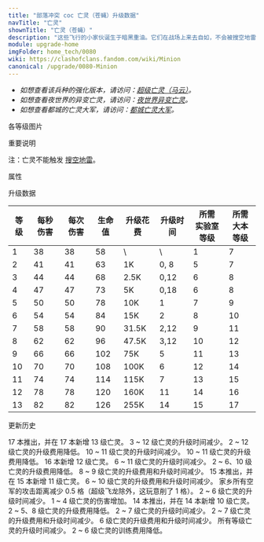 ```yaml
---
title: "部落冲突 coc 亡灵（苍蝇）升级数据"
navTitle: "亡灵"
shownTitle: "亡灵（苍蝇）"
description: "这些飞行的小家伙诞生于暗黑重油。它们在战场上来去自如，不会被搜空地雷检测到，但是在我们的世界里它们很脆弱。"
module: upgrade-home
imgFolder: home_tech/0080
wiki: https://clashofclans.fandom.com/wiki/Minion
canonical: /upgrade/0080-Minion
---
```


- *如想查看该兵种的强化版本，请访问：[超级亡灵（马云）](/upgrade/0608-Super-Minion)。*
- *如想查看夜世界的异变亡灵，请访问：[夜世界异变亡灵](/upgrade/1003-Beta-Minion)。*
- *如想查看都城的亡灵大军，请访问：[都城亡灵大军](/upgrade/2004-Minion-Horde)。*

<UnitInfo :folder="$frontmatter.imgFolder" imgSrc="Minion_info.png" :imgAlt="$frontmatter.navTitle" :description="$frontmatter.description" />

<SmallTitle>各等级图片</SmallTitle>

<Panel>
    <UnitImgGroup :folder="$frontmatter.imgFolder">
        <UnitImg imgTitle="1 - 2 级" imgSrc="Minion1.png" />
        <UnitImg imgTitle="3 - 4 级" imgSrc="Minion3.png" />
        <UnitImg imgTitle="5 级" imgSrc="Minion5.png" />
        <UnitImg imgTitle="6 级" imgSrc="Minion6.png" />
        <UnitImg imgTitle="7 - 8 级" imgSrc="Minion7.png" />
        <UnitImg imgTitle="9 级" imgSrc="Minion9.png" />
        <UnitImg imgTitle="10 级" imgSrc="Minion10.png" />
        <UnitImg imgTitle="11 级" imgSrc="Minion11.png" />
        <UnitImg imgTitle="12 级" imgSrc="Minion12.png" />
        <UnitImg imgTitle="13 级" imgSrc="Minion13.png" imgHd="Minion13_hd.png" />
    </UnitImgGroup>
</Panel>

<SmallTitle>重要说明</SmallTitle>

注：亡灵不能触发 [搜空地雷](/upgrade/0384-Seeking-Air-Mine)。

<SmallTitle>属性</SmallTitle>

<UnitProperties>
    <UnitProperty pKey="攻击偏好" pValue="无" />
    <UnitProperty pKey="伤害类型" pValue="单体伤害" />
    <UnitProperty pKey="攻击的目标" pValue="地面和空中目标" />
    <UnitProperty pKey="占据人口" pValue="2" />
    <UnitProperty pKey="移动速度" pValue="4 格/秒" />
    <UnitProperty pKey="攻击速度" pValue="1 秒/次" />
    <UnitProperty pKey="攻击距离" pValue="2.25 格" />
    <UnitProperty pKey="所需暗黑训练营等级" pValue="1" />
    <UnitProperty pKey="所需大本等级" pValue="7" />
    <UnitProperty pKey="训练时间" pValue="18" trainingSystem="2022" />
</UnitProperties>

<SmallTitle>升级数据</SmallTitle>

<script setup>
const tableExtraInfo = [
    {
        "column": 4,
        "type": "cost",
        "gpClass": "research",
        "icon": "Dark_Elixir"
    },
    {
        "column": 5,
        "type": "time",
        "gpClass": "research"
    }
];
</script>

<UnitTable :tableExtraInfo="tableExtraInfo">

| 等级 |  每秒伤害 | 每次伤害 | 生命值 | 升级花费|  升级时间  |所需<br>实验室等级|所需<br>大本等级|
| ---- |   ----   |   ----  |  ---- |   ----  |    ----   |       ----      |      ----     |
|   1  |     38   |    38   |   58  |      \  |     \     |         1       |        7      |
|   2  |     41   |    41   |   63  |     1K  |    0, 8   |         5       |        7      |
|   3  |     44   |    44   |   68  |   2.5K  |    0,12   |         6       |        8      |
|   4  |     47   |    47   |   73  |     5K  |    0,18   |         6       |        8      |
|   5  |     50   |    50   |   78  |    10K  |    1      |         7       |        9      |
|   6  |     54   |    54   |   84  |    15K  |    2      |         8       |       10      |
|   7  |     58   |    58   |   90  |  31.5K  |    2,12   |         9       |       11      |
|   8  |     62   |    62   |   96  |  47.5K  |    3,12   |        10       |       12      |
|   9  |     66   |    66   |  102  |    75K  |    5      |        11       |       13      |
|  10  |     70   |    70   |  108  |   100K  |    6      |        12       |       14      |
|  11  |     74   |    74   |  114  |   115K  |    7      |        13       |       15      |
|  12  |     78   |    78   |  120  |   160K  |   11      |        14       |       16      |
|  13  |     82   |    82   |  126  |   255K  |   14      |        15       |       17      |
</UnitTable>

<SmallTitle>更新历史</SmallTitle>

<Timeline>
    <TimelineItem date="2024/11/25">
        <TimelineRow>17 本推出，并在 17 本新增 13 级亡灵。</TimelineRow>
        <TimelineRow>3 ~ 12 级亡灵的升级时间减少。</TimelineRow>
        <TimelineRow>2 ~ 12 级亡灵的升级费用降低。</TimelineRow>
    </TimelineItem>
    <TimelineItem date="2024/06/18">
        <TimelineRow>10 ~ 11 级亡灵的升级时间减少。</TimelineRow>
        <TimelineRow>10 ~ 11 级亡灵的升级费用降低。</TimelineRow>
    </TimelineItem>
    <TimelineItem date="2024/02/27">
        <TimelineRow>16 本新增 12 级亡灵。</TimelineRow>
    </TimelineItem>
    <TimelineItem date="2023/12/12">
        <TimelineRow>6 ~ 11 级亡灵的升级时间减少。</TimelineRow>
        <TimelineRow>2 ~ 6、10 级亡灵的升级费用降低。</TimelineRow>
    </TimelineItem>
    <TimelineItem date="2023/06/12">
        <TimelineRow>8 ~ 9 级亡灵的升级费用和升级时间减少。</TimelineRow>
    </TimelineItem>
    <TimelineItem date="2022/10/10">
    <TimelineRow>15 本推出，并在 15 本新增 11 级亡灵。</TimelineRow>
        <TimelineRow>6 ~ 10 级亡灵的升级费用和升级时间减少。</TimelineRow>
    </TimelineItem>
    <TimelineItem date="2022/05/02">
        <TimelineRow>家乡所有空军的攻击距离减少 0.5 格（超级飞龙除外，这玩意削了 1 格）。</TimelineRow>
    </TimelineItem>
    <TimelineItem date="2021/12/09">
        <TimelineRow>2 ~ 6 级亡灵的升级时间减少。</TimelineRow>
    <TimelineRow>1 ~ 4 级亡灵的伤害增加。</TimelineRow>
    </TimelineItem>
    <TimelineItem date="2021/04/12">
        <TimelineRow>14 本推出，并在 14 本新增 10 级亡灵。</TimelineRow>
        <TimelineRow>2 ~ 5、8 级亡灵的升级费用降低。</TimelineRow>
        <TimelineRow>2 ~ 7 级亡灵的升级时间减少。</TimelineRow>
    </TimelineItem>
    <TimelineItem date="2020/10/12">
        <TimelineRow>2 ~ 7 级亡灵的升级费用和升级时间减少。</TimelineRow>
    </TimelineItem>
    <TimelineItem date="2020/03/30">
        <TimelineRow>6 级亡灵的升级费用和升级时间减少。</TimelineRow>
    </TimelineItem>
    <TimelineItem date="2019/04/02">
        <TimelineRow>所有等级亡灵的升级时间减少。</TimelineRow>
    <TimelineRow>2 ~ 6 级亡灵的训练费用降低。</TimelineRow>
    </TimelineItem>
    <TimelineItem :historyBottom="true" />
</Timeline>